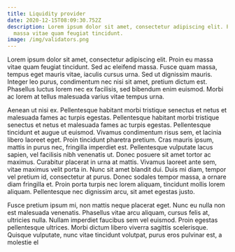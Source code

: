 ```yaml
---
title: Liquidity provider
date: 2020-12-15T08:09:30.752Z
description: Lorem ipsum dolor sit amet, consectetur adipiscing elit. Proin eu
  massa vitae quam feugiat tincidunt.
image: /img/validators.png
---
```

<!--StartFragment-->

Lorem ipsum dolor sit amet, consectetur adipiscing elit. Proin eu massa vitae quam feugiat tincidunt. Sed ac eleifend massa. Fusce quam massa, tempus eget mauris vitae, iaculis cursus urna. Sed ut dignissim mauris. Integer leo purus, condimentum nec nisi sit amet, pretium dictum est. Phasellus luctus lorem nec ex facilisis, sed bibendum enim euismod. Morbi ac lorem at tellus malesuada varius vitae tempus urna.

Aenean ut nisi ex. Pellentesque habitant morbi tristique senectus et netus et malesuada fames ac turpis egestas. Pellentesque habitant morbi tristique senectus et netus et malesuada fames ac turpis egestas. Pellentesque tincidunt et augue ut euismod. Vivamus condimentum risus sem, et lacinia libero laoreet eget. Proin tincidunt pharetra pretium. Cras mauris ipsum, mattis in purus nec, fringilla imperdiet est. Pellentesque vulputate lacus sapien, vel facilisis nibh venenatis ut. Donec posuere sit amet tortor ac maximus. Curabitur placerat in urna at mattis. Vivamus laoreet ante sem, vitae maximus velit porta in. Nunc sit amet blandit dui. Duis mi diam, tempor vel pretium id, consectetur at purus. Donec sodales tempor massa, a ornare diam fringilla et. Proin porta turpis nec lorem aliquam, tincidunt mollis lorem aliquam. Pellentesque nec dignissim arcu, sit amet egestas justo.

Fusce pretium ipsum mi, non mattis neque placerat eget. Nunc eu nulla non est malesuada venenatis. Phasellus vitae arcu aliquam, cursus felis at, ultricies nulla. Nullam imperdiet faucibus sem vel euismod. Proin egestas pellentesque ultrices. Morbi dictum libero viverra sagittis scelerisque. Quisque vulputate, nunc vitae tincidunt volutpat, purus eros pulvinar est, a molestie el

<!--EndFragment-->